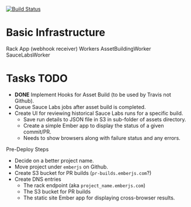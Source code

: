 [![Build Status](https://travis-ci.org/rjackson/ember-secure-builder.png?branch=master)](https://travis-ci.org/rjackson/ember-secure-builder)

Basic Infrastructure
=====================
Rack App (webhook receiver)
Workers
  AssetBuildingWorker
  SauceLabsWorker

Tasks TODO
==========
* **DONE** Implement Hooks for Asset Build (to be used by Travis not Github).
* Queue Sauce Labs jobs after asset build is completed.
* Create UI for reviewing historical Sauce Labs runs for a specific build.
  * Save run details to JSON file in S3 in sub-folder of assets directory.
  * Create a simple Ember app to display the status of a given commit/PR.
  * Needs to show browsers along with failure status and any errors.

Pre-Deploy Steps
* Decide on a better project name.
* Move project under `emberjs` on Github.
* Create S3 bucket for PR builds (`pr-builds.emberjs.com`?)
* Create DNS entries
  * The rack endpoint (aka `project_name.emberjs.com`)
  * The S3 bucket for PR builds
  * The static site Ember app for displaying cross-browser results.
